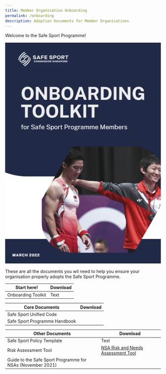 ```yaml
---
title: Member Organisation Onboarding
permalink: /onboarding
description: Adoption Documents for Member Organisations
---
```

Welcome to the Safe Sport Programme!

![](/images/Onboarding%20Toolkit.png)

These are all the documents you wil need to help you ensure your organisation properly adopts the Safe Sport Programme.



| **Start here!** | Download | 
| -------- | -------- | 
| Onboarding Toolkit  | Text     | 

| **Core Documents** | Download | 
| -------- | -------- | 
| Safe Sport Unified Code   | [](/files/Safe%20Sport%20Unified%20Code%20v4.pdf)     |
| Safe Sport Programme Handbook   |      | 

| **Other Documents** | Download | 
| -------- | -------- | 
| Safe Sport Policy Template    | Text     |
| Risk Assessment Tool   | [NSA Risk and Needs Assessment Tool](https://go.gov.sg/riskassessment)    | 
| Guide to the Safe Sport Programme for NSAs (November 2021)  | [](/files/NSA%20Guide%20to%20the%20Safe%20Sport%20Programme.pdf)     |